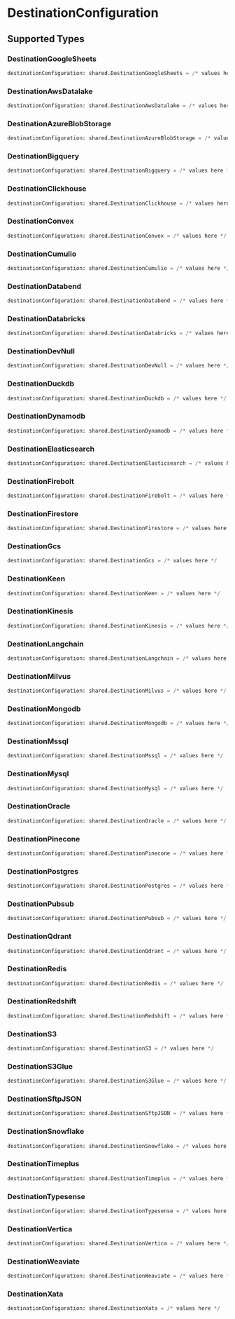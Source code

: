 # DestinationConfiguration


## Supported Types

### DestinationGoogleSheets

```python
destinationConfiguration: shared.DestinationGoogleSheets = /* values here */
```

### DestinationAwsDatalake

```python
destinationConfiguration: shared.DestinationAwsDatalake = /* values here */
```

### DestinationAzureBlobStorage

```python
destinationConfiguration: shared.DestinationAzureBlobStorage = /* values here */
```

### DestinationBigquery

```python
destinationConfiguration: shared.DestinationBigquery = /* values here */
```

### DestinationClickhouse

```python
destinationConfiguration: shared.DestinationClickhouse = /* values here */
```

### DestinationConvex

```python
destinationConfiguration: shared.DestinationConvex = /* values here */
```

### DestinationCumulio

```python
destinationConfiguration: shared.DestinationCumulio = /* values here */
```

### DestinationDatabend

```python
destinationConfiguration: shared.DestinationDatabend = /* values here */
```

### DestinationDatabricks

```python
destinationConfiguration: shared.DestinationDatabricks = /* values here */
```

### DestinationDevNull

```python
destinationConfiguration: shared.DestinationDevNull = /* values here */
```

### DestinationDuckdb

```python
destinationConfiguration: shared.DestinationDuckdb = /* values here */
```

### DestinationDynamodb

```python
destinationConfiguration: shared.DestinationDynamodb = /* values here */
```

### DestinationElasticsearch

```python
destinationConfiguration: shared.DestinationElasticsearch = /* values here */
```

### DestinationFirebolt

```python
destinationConfiguration: shared.DestinationFirebolt = /* values here */
```

### DestinationFirestore

```python
destinationConfiguration: shared.DestinationFirestore = /* values here */
```

### DestinationGcs

```python
destinationConfiguration: shared.DestinationGcs = /* values here */
```

### DestinationKeen

```python
destinationConfiguration: shared.DestinationKeen = /* values here */
```

### DestinationKinesis

```python
destinationConfiguration: shared.DestinationKinesis = /* values here */
```

### DestinationLangchain

```python
destinationConfiguration: shared.DestinationLangchain = /* values here */
```

### DestinationMilvus

```python
destinationConfiguration: shared.DestinationMilvus = /* values here */
```

### DestinationMongodb

```python
destinationConfiguration: shared.DestinationMongodb = /* values here */
```

### DestinationMssql

```python
destinationConfiguration: shared.DestinationMssql = /* values here */
```

### DestinationMysql

```python
destinationConfiguration: shared.DestinationMysql = /* values here */
```

### DestinationOracle

```python
destinationConfiguration: shared.DestinationOracle = /* values here */
```

### DestinationPinecone

```python
destinationConfiguration: shared.DestinationPinecone = /* values here */
```

### DestinationPostgres

```python
destinationConfiguration: shared.DestinationPostgres = /* values here */
```

### DestinationPubsub

```python
destinationConfiguration: shared.DestinationPubsub = /* values here */
```

### DestinationQdrant

```python
destinationConfiguration: shared.DestinationQdrant = /* values here */
```

### DestinationRedis

```python
destinationConfiguration: shared.DestinationRedis = /* values here */
```

### DestinationRedshift

```python
destinationConfiguration: shared.DestinationRedshift = /* values here */
```

### DestinationS3

```python
destinationConfiguration: shared.DestinationS3 = /* values here */
```

### DestinationS3Glue

```python
destinationConfiguration: shared.DestinationS3Glue = /* values here */
```

### DestinationSftpJSON

```python
destinationConfiguration: shared.DestinationSftpJSON = /* values here */
```

### DestinationSnowflake

```python
destinationConfiguration: shared.DestinationSnowflake = /* values here */
```

### DestinationTimeplus

```python
destinationConfiguration: shared.DestinationTimeplus = /* values here */
```

### DestinationTypesense

```python
destinationConfiguration: shared.DestinationTypesense = /* values here */
```

### DestinationVertica

```python
destinationConfiguration: shared.DestinationVertica = /* values here */
```

### DestinationWeaviate

```python
destinationConfiguration: shared.DestinationWeaviate = /* values here */
```

### DestinationXata

```python
destinationConfiguration: shared.DestinationXata = /* values here */
```

